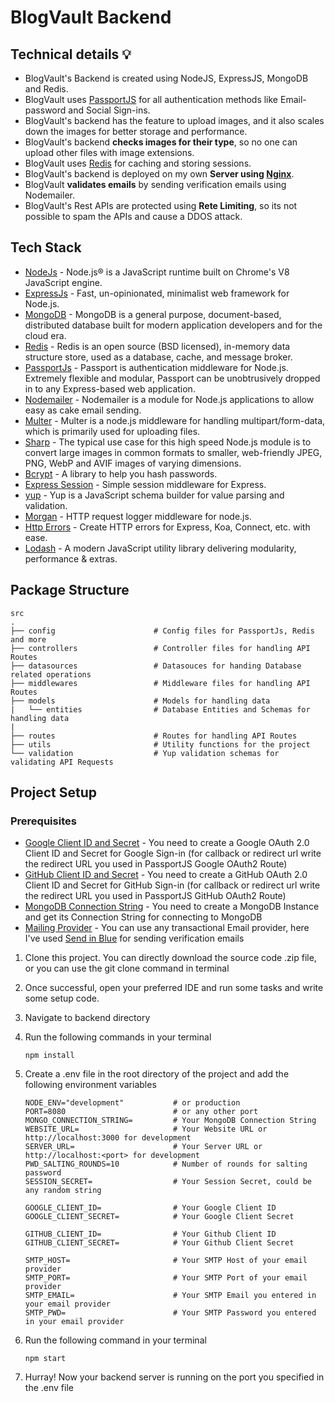 # **BlogVault** Backend

## Technical details 💡

- BlogVault's Backend is created using NodeJS, ExpressJS, MongoDB and Redis.
- BlogVault uses [PassportJS](http://www.passportjs.org) for all authentication methods like Email-password and Social
  Sign-ins.
- BlogVault's backend has the feature to upload images, and it also scales down the images for better storage and
  performance.
- BlogVault's backend **checks images for their type**, so no one can upload other files with image extensions.
- BlogVault uses [Redis](https://redis.io) for caching and storing sessions.
- BlogVault's backend is deployed on my own **Server using [Nginx](https://www.nginx.com)**.
- BlogVault **validates emails** by sending verification emails using Nodemailer.
- BlogVault's Rest APIs are protected using **Rete Limiting**, so its not possible to spam the APIs and cause a DDOS
  attack.

## Tech Stack

- [NodeJs](https://nodejs.org) - Node.js® is a JavaScript runtime built on Chrome's V8 JavaScript engine.
- [ExpressJs](https://expressjs.com) - Fast, un-opinionated, minimalist web framework for Node.js.
- [MongoDB](https://www.mongodb.com) - MongoDB is a general purpose, document-based, distributed database built for
  modern application developers and for the cloud era.
- [Redis](https://redis.io) - Redis is an open source (BSD licensed), in-memory data structure store, used as a
  database, cache, and message broker.
- [PassportJs](http://www.passportjs.org) - Passport is authentication middleware for Node.js. Extremely flexible and
  modular, Passport can be unobtrusively dropped in to any Express-based web application.
- [Nodemailer](https://nodemailer.com) - Nodemailer is a module for Node.js applications to allow easy as cake email
  sending.
- [Multer](https://github.com/expressjs/multer) - Multer is a node.js middleware for handling multipart/form-data, which
  is primarily used for uploading files.
- [Sharp](https://sharp.pixelplumbing.com) - The typical use case for this high speed Node.js module is to convert large
  images in common formats to smaller, web-friendly JPEG, PNG, WebP and AVIF images of varying dimensions.
- [Bcrypt](https://github.com/dcodeIO/bcrypt.js) - A library to help you hash passwords.
- [Express Session](https://www.npmjs.com/package/express-session) - Simple session middleware for Express.
- [yup](https://github.com/jquense/yup) - Yup is a JavaScript schema builder for value parsing and validation.
- [Morgan](https://www.npmjs.com/package/morgan) - HTTP request logger middleware for node.js.
- [Http Errors](https://www.npmjs.com/package/http-errors) - Create HTTP errors for Express, Koa, Connect, etc. with
  ease.
- [Lodash](https://lodash.com) - A modern JavaScript utility library delivering modularity, performance & extras.

## Package Structure

```
src
.
├── config                      # Config files for PassportJs, Redis and more
├── controllers                 # Controller files for handling API Routes
├── datasources                 # Datasouces for handing Database related operations
├── middlewares                 # Middleware files for handling API Routes
├── models                      # Models for handling data
|   └── entities                # Database Entities and Schemas for handling data
|   
├── routes                      # Routes for handling API Routes
├── utils                       # Utility functions for the project
└── validation                  # Yup validation schemas for validating API Requests
```

## Project Setup

### Prerequisites

- [Google Client ID and Secret](https://developers.google.com/identity/protocols/oauth2) - You need to create a Google
  OAuth 2.0 Client ID and Secret for Google Sign-in (for callback or redirect url write the redirect URL you used in
  PassportJS Google OAuth2 Route)
- [GitHub Client ID and Secret](https://docs.github.com/en/developers/apps/building-oauth-apps/creating-an-oauth-app) -
  You need to create a GitHub OAuth 2.0 Client ID and Secret for GitHub Sign-in (for callback or redirect url write the
  redirect URL you used in PassportJS GitHub OAuth2 Route)
- [MongoDB Connection String](https://docs.mongodb.com/manual/reference/connection-string/) - You need to create a
  MongoDB Instance and get its Connection String for connecting to MongoDB
- [Mailing Provider](https://nodemailer.com/smtp/) - You can use any transactional Email provider, here I've
  used [Send in Blue](https://www.sendinblue.com) for sending verification emails


1) Clone this project. You can directly download the source code .zip file, or you can use the git clone command in
   terminal
2) Once successful, open your preferred IDE and run some tasks and write some setup code.
3) Navigate to backend directory
4) Run the following commands in your terminal

    ```
    npm install
    ```

5) Create a .env file in the root directory of the project and add the following environment variables

    ```
    NODE_ENV="development"           # or production
    PORT=8080                        # or any other port
    MONGO_CONNECTION_STRING=         # Your MongoDB Connection String
    WEBSITE_URL=                     # Your Website URL or http://localhost:3000 for development
    SERVER_URL=                      # Your Server URL or http://localhost:<port> for development
    PWD_SALTING_ROUNDS=10            # Number of rounds for salting password
    SESSION_SECRET=                  # Your Session Secret, could be any random string
    
    GOOGLE_CLIENT_ID=                # Your Google Client ID
    GOOGLE_CLIENT_SECRET=            # Your Google Client Secret
    
    GITHUB_CLIENT_ID=                # Your Github Client ID
    GITHUB_CLIENT_SECRET=            # Your Github Client Secret
    
    SMTP_HOST=                       # Your SMTP Host of your email provider
    SMTP_PORT=                       # Your SMTP Port of your email provider
    SMTP_EMAIL=                      # Your SMTP Email you entered in your email provider
    SMTP_PWD=                        # Your SMTP Password you entered in your email provider
    ```

6) Run the following command in your terminal

    ```
    npm start
    ```

7) Hurray! Now your backend server is running on the port you specified in the .env file